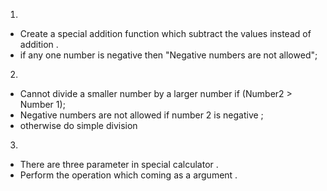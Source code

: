 1. 
- Create a special addition function which subtract the values instead of addition .
- if any one number is negative then "Negative numbers are not allowed";

2.
- Cannot divide a smaller number by a larger number if (Number2 > Number 1);
- Negative numbers are not allowed if number 2 is negative ;
- otherwise do simple division 

3.
- There are three parameter in special calculator .
- Perform the operation which coming as a argument .

